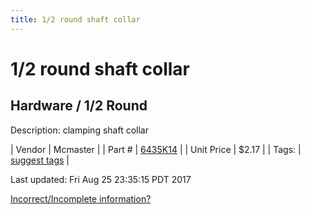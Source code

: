 ```yaml
---
title: 1/2 round shaft collar
---
```


# 1/2 round shaft collar
## Hardware / 1/2 Round
Description: 	clamping shaft collar 

| Vendor | Mcmaster | 
| Part # | [6435K14](https://www.mcmaster.com/#6435K14) | 
| Unit Price | $2.17 | 
| Tags: | [suggest tags](https://docs.google.com/forms/d/e/1FAIpQLSeWyY8v3RgOty-MyWmh9U0iivNYN_molChYyS-0U-o-kOAv_g/viewform) | 

Last updated: Fri Aug 25 23:35:15 PDT 2017

 [Incorrect/Incomplete information?](https://docs.google.com/forms/d/e/1FAIpQLSeWyY8v3RgOty-MyWmh9U0iivNYN_molChYyS-0U-o-kOAv_g/viewform)